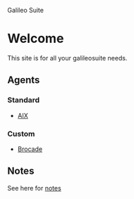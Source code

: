 Galileo Suite

# Welcome 

This site is for all your galileosuite needs.

## Agents

### Standard

* [AIX](docs/agents/standard/aix.md)

### Custom

* [Brocade](docs/agents/custom/brocade.md)

## Notes

See here for [notes](docs/misc/notes.md)
